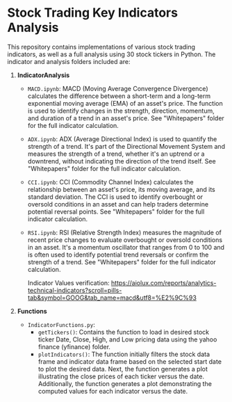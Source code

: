 # Stock Trading Key Indicators Analysis

This repository contains implementations of various stock trading indicators, as well as a full analysis using 30 stock tickers in Python. The indicator and analysis folders included are:

1. **IndicatorAnalysis**
   - `MACD.ipynb`: MACD (Moving Average Convergence Divergence) calculates the difference between a short-term and a long-term exponential moving average (EMA) of an asset's price. The function is used to identify changes in the strength, direction, momentum, and duration of a trend in an asset's price. See "Whitepapers" folder for the full indicator calculation.
   - `ADX.ipynb`: ADX (Average Directional Index) is used to quantify the strength of a trend. It's part of the Directional Movement System and measures the strength of a trend, whether it's an uptrend or a downtrend, without indicating the direction of the trend itself. See "Whitepapers" folder for the full indicator calculation.
   - `CCI.ipynb`: CCI (Commodity Channel Index) calculates the relationship between an asset's price, its moving average, and its standard deviation. The CCI is used to identify overbought or oversold conditions in an asset and can help traders determine potential reversal points. See "Whitepapers" folder for the full indicator calculation.
   - `RSI.ipynb`: RSI (Relative Strength Index) measures the magnitude of recent price changes to evaluate overbought or oversold conditions in an asset. It's a momentum oscillator that ranges from 0 to 100 and is often used to identify potential trend reversals or confirm the strength of a trend. See "Whitepapers" folder for the full indicator calculation.
  
     Indicator Values verification: https://aiolux.com/reports/analytics-technical-indicators?scroll=pills-tab&symbol=GOOG&tab_name=macd&utf8=%E2%9C%93

2. **Functions**
   - `IndicatorFunctions.py`:
        - `getTickers()`: Contains the function to load in desired stock ticker Date, Close, High, and Low pricing data using the yahoo finance (yfinance) folder.
        - `plotIndicators()`: The function initially filters the stock data frame and indicator data frame based on the selected start date to plot the desired data. Next, the function generates a plot illustrating the close prices of each ticker versus the date. Additionally, the function generates a plot demonstrating the computed values for each indicator versus the date.
